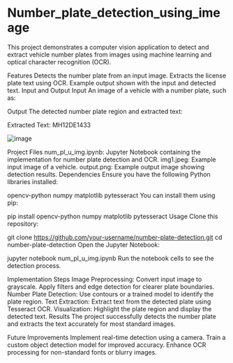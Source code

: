 # Number_plate_detection_using_imeage
This project demonstrates a computer vision application to detect and extract vehicle number plates from images using machine learning and optical character recognition (OCR).

Features
Detects the number plate from an input image.
Extracts the license plate text using OCR.
Example output shown with the input and detected text.
Input and Output
Input
An image of a vehicle with a number plate, such as:


Output
The detected number plate region and extracted text:


Extracted Text: MH12DE1433

![image](https://github.com/user-attachments/assets/88194928-827c-42fb-a545-ed1ad877c064)

Project Files
num_pl_u_img.ipynb: Jupyter Notebook containing the implementation for number plate detection and OCR.
img1.jpeg: Example input image of a vehicle.
output.png: Example output image showing detection results.
Dependencies
Ensure you have the following Python libraries installed:

opencv-python
numpy
matplotlib
pytesseract
You can install them using pip:

pip install opencv-python numpy matplotlib pytesseract
Usage
Clone this repository:

git clone https://github.com/your-username/number-plate-detection.git
cd number-plate-detection
Open the Jupyter Notebook:

jupyter notebook num_pl_u_img.ipynb
Run the notebook cells to see the detection process.

Implementation Steps
Image Preprocessing:
Convert input image to grayscale.
Apply filters and edge detection for clearer plate boundaries.
Number Plate Detection:
Use contours or a trained model to identify the plate region.
Text Extraction:
Extract text from the detected plate using Tesseract OCR.
Visualization:
Highlight the plate region and display the detected text.
Results
The project successfully detects the number plate and extracts the text accurately for most standard images.

Future Improvements
Implement real-time detection using a camera.
Train a custom object detection model for improved accuracy.
Enhance OCR processing for non-standard fonts or blurry images.


